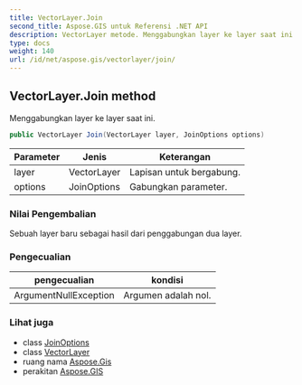 ```yaml
---
title: VectorLayer.Join
second_title: Aspose.GIS untuk Referensi .NET API
description: VectorLayer metode. Menggabungkan layer ke layer saat ini.
type: docs
weight: 140
url: /id/net/aspose.gis/vectorlayer/join/
---
```

## VectorLayer.Join method

Menggabungkan layer ke layer saat ini.

```csharp
public VectorLayer Join(VectorLayer layer, JoinOptions options)
```

| Parameter | Jenis | Keterangan |
| --- | --- | --- |
| layer | VectorLayer | Lapisan untuk bergabung. |
| options | JoinOptions | Gabungkan parameter. |

### Nilai Pengembalian

Sebuah layer baru sebagai hasil dari penggabungan dua layer.

### Pengecualian

| pengecualian | kondisi |
| --- | --- |
| ArgumentNullException | Argumen adalah nol. |

### Lihat juga

* class [JoinOptions](../../../aspose.gis.relationship.joins/joinoptions/)
* class [VectorLayer](../)
* ruang nama [Aspose.Gis](../../vectorlayer/)
* perakitan [Aspose.GIS](../../../)


